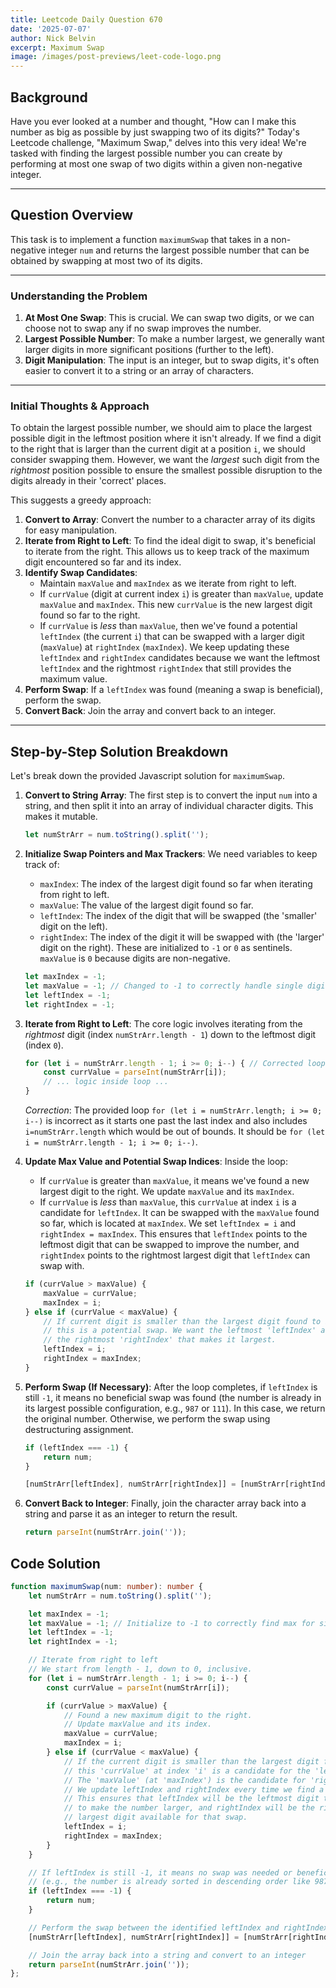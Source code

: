 ```yaml
---
title: Leetcode Daily Question 670
date: '2025-07-07'
author: Nick Belvin
excerpt: Maximum Swap
image: /images/post-previews/leet-code-logo.png
---
```


## Background

Have you ever looked at a number and thought, "How can I make this number as big as possible by just swapping two of its digits?" Today's Leetcode challenge, "Maximum Swap," delves into this very idea\! We're tasked with finding the largest possible number you can create by performing at most one swap of two digits within a given non-negative integer.

-----

## Question Overview

This task is to implement a function `maximumSwap` that takes in a non-negative integer `num` and returns the largest possible number that can be obtained by swapping at most two of its digits.

-----

### Understanding the Problem

1.  **At Most One Swap**: This is crucial. We can swap two digits, or we can choose not to swap any if no swap improves the number.
2.  **Largest Possible Number**: To make a number largest, we generally want larger digits in more significant positions (further to the left).
3.  **Digit Manipulation**: The input is an integer, but to swap digits, it's often easier to convert it to a string or an array of characters.

-----

### Initial Thoughts & Approach

To obtain the largest possible number, we should aim to place the largest possible digit in the leftmost position where it isn't already. If we find a digit to the right that is larger than the current digit at a position `i`, we should consider swapping them. However, we want the *largest* such digit from the *rightmost* position possible to ensure the smallest possible disruption to the digits already in their 'correct' places.

This suggests a greedy approach:

1.  **Convert to Array**: Convert the number to a character array of its digits for easy manipulation.
2.  **Iterate from Right to Left**: To find the ideal digit to swap, it's beneficial to iterate from the right. This allows us to keep track of the maximum digit encountered so far and its index.
3.  **Identify Swap Candidates**:
      * Maintain `maxValue` and `maxIndex` as we iterate from right to left.
      * If `currValue` (digit at current index `i`) is greater than `maxValue`, update `maxValue` and `maxIndex`. This new `currValue` is the new largest digit found so far to the right.
      * If `currValue` is *less* than `maxValue`, then we've found a potential `leftIndex` (the current `i`) that can be swapped with a larger digit (`maxValue`) at `rightIndex` (`maxIndex`). We keep updating these `leftIndex` and `rightIndex` candidates because we want the leftmost `leftIndex` and the rightmost `rightIndex` that still provides the maximum value.
4.  **Perform Swap**: If a `leftIndex` was found (meaning a swap is beneficial), perform the swap.
5.  **Convert Back**: Join the array and convert back to an integer.

-----

## Step-by-Step Solution Breakdown

Let's break down the provided Javascript solution for `maximumSwap`.

1.  **Convert to String Array**:
    The first step is to convert the input `num` into a string, and then split it into an array of individual character digits. This makes it mutable.

    ```typescript
    let numStrArr = num.toString().split('');
    ```

2.  **Initialize Swap Pointers and Max Trackers**:
    We need variables to keep track of:

      * `maxIndex`: The index of the largest digit found so far when iterating from right to left.
      * `maxValue`: The value of the largest digit found so far.
      * `leftIndex`: The index of the digit that will be swapped (the 'smaller' digit on the left).
      * `rightIndex`: The index of the digit it will be swapped with (the 'larger' digit on the right).
        These are initialized to `-1` or `0` as sentinels. `maxValue` is `0` because digits are non-negative.

    <!-- end list -->

    ```typescript
    let maxIndex = -1;
    let maxValue = -1; // Changed to -1 to correctly handle single digit 0-9
    let leftIndex = -1;
    let rightIndex = -1;
    ```

3.  **Iterate from Right to Left**:
    The core logic involves iterating from the *rightmost* digit (index `numStrArr.length - 1`) down to the leftmost digit (index `0`).

    ```typescript
    for (let i = numStrArr.length - 1; i >= 0; i--) { // Corrected loop to go from length - 1 down to 0
        const currValue = parseInt(numStrArr[i]);
        // ... logic inside loop ...
    }
    ```

    *Correction*: The provided loop `for (let i = numStrArr.length; i >= 0; i--)` is incorrect as it starts one past the last index and also includes `i=numStrArr.length` which would be out of bounds. It should be `for (let i = numStrArr.length - 1; i >= 0; i--)`.

4.  **Update Max Value and Potential Swap Indices**:
    Inside the loop:

      * If `currValue` is greater than `maxValue`, it means we've found a new largest digit to the right. We update `maxValue` and its `maxIndex`.
      * If `currValue` is *less* than `maxValue`, this `currValue` at index `i` is a candidate for `leftIndex`. It can be swapped with the `maxValue` found so far, which is located at `maxIndex`. We set `leftIndex = i` and `rightIndex = maxIndex`. This ensures that `leftIndex` points to the leftmost digit that can be swapped to improve the number, and `rightIndex` points to the rightmost largest digit that `leftIndex` can swap with.

    <!-- end list -->

    ```typescript
    if (currValue > maxValue) {
        maxValue = currValue;
        maxIndex = i;
    } else if (currValue < maxValue) {
        // If current digit is smaller than the largest digit found to its right,
        // this is a potential swap. We want the leftmost 'leftIndex' and
        // the rightmost 'rightIndex' that makes it largest.
        leftIndex = i;
        rightIndex = maxIndex;
    }
    ```

5.  **Perform Swap (If Necessary)**:
    After the loop completes, if `leftIndex` is still `-1`, it means no beneficial swap was found (the number is already in its largest possible configuration, e.g., `987` or `111`). In this case, we return the original number. Otherwise, we perform the swap using destructuring assignment.

    ```typescript
    if (leftIndex === -1) {
        return num;
    }

    [numStrArr[leftIndex], numStrArr[rightIndex]] = [numStrArr[rightIndex], numStrArr[leftIndex]];
    ```

6.  **Convert Back to Integer**:
    Finally, join the character array back into a string and parse it as an integer to return the result.

    ```typescript
    return parseInt(numStrArr.join(''));
    ```

## Code Solution

```typescript
function maximumSwap(num: number): number {
    let numStrArr = num.toString().split('');

    let maxIndex = -1;
    let maxValue = -1; // Initialize to -1 to correctly find max for single digit numbers
    let leftIndex = -1;
    let rightIndex = -1;

    // Iterate from right to left
    // We start from length - 1, down to 0, inclusive.
    for (let i = numStrArr.length - 1; i >= 0; i--) {
        const currValue = parseInt(numStrArr[i]);

        if (currValue > maxValue) {
            // Found a new maximum digit to the right.
            // Update maxValue and its index.
            maxValue = currValue;
            maxIndex = i;
        } else if (currValue < maxValue) {
            // If the current digit is smaller than the largest digit found so far to its right,
            // this 'currValue' at index 'i' is a candidate for the 'leftIndex' of our swap.
            // The 'maxValue' (at 'maxIndex') is the candidate for 'rightIndex'.
            // We update leftIndex and rightIndex every time we find a potential swap.
            // This ensures that leftIndex will be the leftmost digit that can be swapped
            // to make the number larger, and rightIndex will be the rightmost
            // largest digit available for that swap.
            leftIndex = i;
            rightIndex = maxIndex;
        }
    }

    // If leftIndex is still -1, it means no swap was needed or beneficial
    // (e.g., the number is already sorted in descending order like 987, or all digits are same like 111).
    if (leftIndex === -1) {
        return num;
    }

    // Perform the swap between the identified leftIndex and rightIndex
    [numStrArr[leftIndex], numStrArr[rightIndex]] = [numStrArr[rightIndex], numStrArr[leftIndex]];

    // Join the array back into a string and convert to an integer
    return parseInt(numStrArr.join(''));
};
```